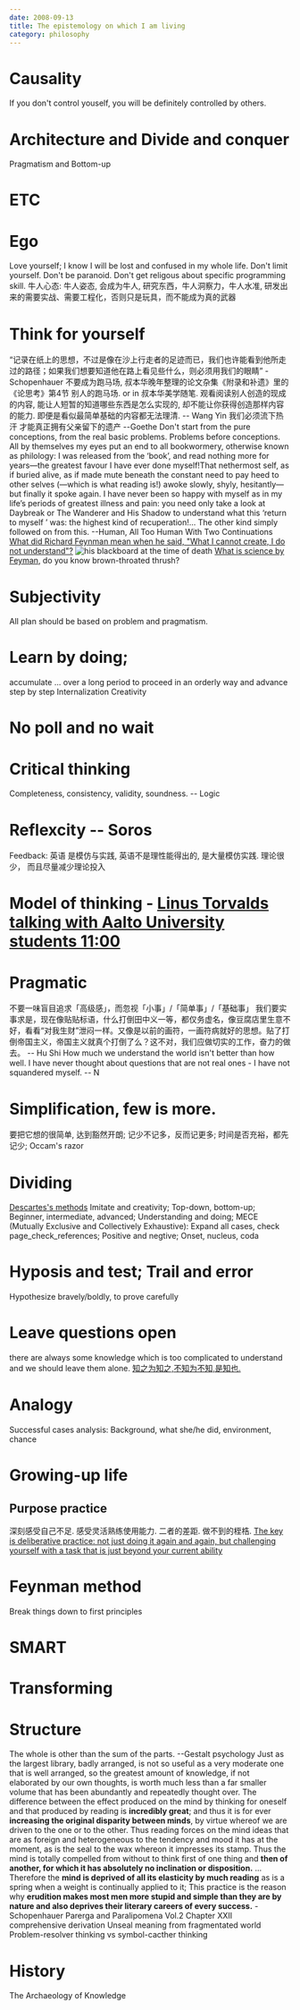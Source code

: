 ```yaml
---
date: 2008-09-13
title: The epistemology on which I am living
category: philosophy
---
```

# Causality
If you don't control youself, you will be definitely controlled by others.
# Architecture and Divide and conquer
Pragmatism and Bottom-up
# ETC

# Ego
Love yourself; I know I will be lost and confused in my whole life.
Don't limit yourself. Don't be paranoid. Don't get religous about specific programming skill.
牛人心态: 牛人姿态, 会成为牛人, 研究东西，牛人洞察力，牛人水准, 研发出来的需要实战、需要工程化，否则只是玩具，而不能成为真的武器
# Think for yourself
“记录在纸上的思想，不过是像在沙上行走者的足迹而已，我们也许能看到他所走过的路径；如果我们想要知道他在路上看见些什么，则必须用我们的眼睛” - Schopenhauer
不要成为跑马场, 叔本华晚年整理的论文杂集《附录和补遗》里的《论思考》第4节 别人的跑马场. or in 叔本华美学随笔. 
观看阅读别人创造的现成的内容, 能让人短暂的知道哪些东西是怎么实现的, 却不能让你获得创造那样内容的能力. 即便是看似最简单基础的内容都无法理清. -- Wang Yin
我们必须流下热汗 才能真正拥有父亲留下的遗产 --Goethe
Don't start from the pure conceptions, from the real basic problems. Problems before conceptions.
All by themselves my eyes put an end to all bookwormery, otherwise known as philology: I was released from the ‘book’, and read nothing more for years—the greatest favour I have ever done myself!That nethermost self, as if buried alive, as if made mute beneath the constant need to pay heed to other selves (—which is what reading is!) awoke slowly, shyly, hesitantly—but finally it spoke again. I have never been so happy with myself as in my life’s periods of greatest illness and pain: you need only take a look at Daybreak or The Wanderer and His Shadow to understand what this ‘return to myself ’ was: the highest kind of recuperation!... The other kind simply followed on from this. --Human, All Too Human With Two Continuations
[What did Richard Feynman mean when he said, "What I cannot create, I do not understand"?](https://www.quora.com/What-did-Richard-Feynman-mean-when-he-said-What-I-cannot-create-I-do-not-understand)
![his blackboard at the time of death](http://archives.caltech.edu/pictures/1.10-29.jpg)
[What is science by Feyman](http://profizgl.lu.lv/pluginfile.php/32795/mod_resource/content/0/WHAT_IS_SCIENCE_by_R.Feynman_1966.pdf), do you know brown-throated thrush?
# Subjectivity
All plan should be based on problem and pragmatism.
# Learn by doing;
accumulate ... over a long period
to proceed in an orderly way and advance step by step 
Internalization
Creativity
# No poll and no wait
# Critical thinking
Completeness, consistency, validity, soundness. -- Logic
# Reflexcity -- Soros
Feedback: 英语 是模仿与实践, 英语不是理性能得出的, 是大量模仿实践. 理论很少， 而且尽量减少理论投入
# Model of thinking - [Linus Torvalds talking with Aalto University students 11:00](https://www.youtube.com/watch?v=PDEce3mtkRg)
# Pragmatic
不要一味盲目追求「高级感」，而忽视「小事」/「简单事」/「基础事」
我们要实事求是，现在像贴贴标语，什么打倒田中义一等，都仅务虚名，像豆腐店里生意不好，看看“对我生财”泄闷一样。又像是以前的画符，一画符病就好的思想。贴了打倒帝国主义，帝国主义就真个打倒了么？这不对，我们应做切实的工作，奋力的做去。 -- Hu Shi
How much we understand the world isn't better than how well.
I have never thought about questions that are not real ones - I have not squandered myself. -- N
# Simplification, few is more.
要把它想的很简单, 达到豁然开朗; 记少不记多，反而记更多; 时间是否充裕，都先记少; Occam's razor
# Dividing
[Descartes's methods](https://en.wikipedia.org/wiki/Discourse_on_the_Method#Part_II:_The_principal_rules_of_the_Method_which_the_Author_has_discovered)
Imitate and creativity; Top-down, bottom-up; Beginner, intermediate, advanced; Understanding and doing; MECE (Mutually Exclusive and Collectively Exhaustive): Expand all cases, check page_check_references; Positive and negtive; Onset, nucleus, coda
# Hyposis and test; Trail and error
Hypothesize bravely/boldly, to prove carefully
# Leave questions open 
there are always some knowledge which is too complicated to understand and we should leave them alone.
[知之为知之,不知为不知,是知也.](http://blog.sina.com.cn/s/blog_679ef4210102vsud.html) 
# Analogy
Successful cases analysis: Background, what she/he did, environment, chance
# Growing-up life
## Purpose practice
深刻感受自己不足. 感受灵活熟练使用能力. 二者的差距. 做不到的桎梏.
[The key is deliberative practice: not just doing it again and again, but challenging yourself with a task that is just beyond your current ability](http://www.norvig.com/21-days.html)
# Feynman method
Break things down to first principles
# SMART
# Transforming
# Structure
The whole is other than the sum of the parts. --Gestalt psychology
Just as the largest library, badly arranged, is not so useful as a very moderate one that is well arranged, so the greatest amount of knowledge, if not elaborated by our own thoughts, is worth much less than a far smaller volume that has been abundantly and repeatedly thought over. The difference between the effect produced on the mind by thinking for oneself and that produced by reading is **incredibly great**; and thus it is for ever **increasing the original disparity between minds**, by virtue whereof we are driven to the one or to the other. Thus reading forces on the mind ideas that are as foreign and heterogeneous to the tendency and mood it has at the moment, as is the seal to the wax whereon it impresses its stamp. Thus the mind is totally compelled from without to think first of one thing and **then of another, for which it has absolutely no inclination or disposition.** ... Therefore the **mind is deprived of all its elasticity by much reading** as is a spring when a weight is continually applied to it; This practice is the reason why **erudition makes most men more stupid and simple than they are by nature and also deprives their literary careers of every success.** - Schopenhauer Parerga and Paralipomena Vol.2 Chapter XXII
comprehensive derivation
Unseal meaning from fragmentated world
Problem-resolver thinking vs symbol-cacther thinking
# History
The Archaeology of Knowledge


